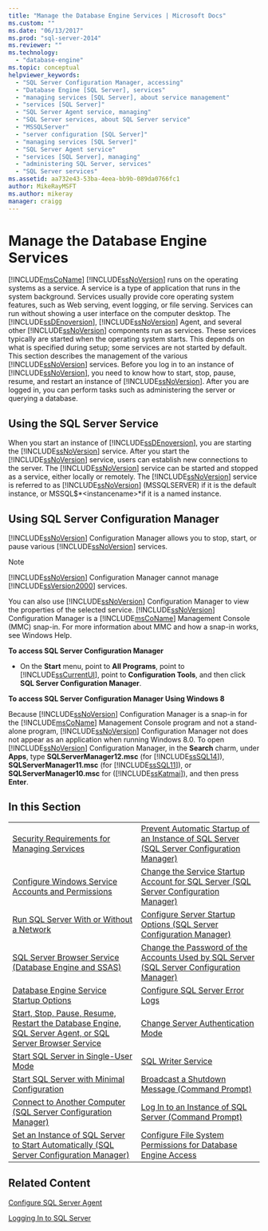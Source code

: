 ```yaml
---
title: "Manage the Database Engine Services | Microsoft Docs"
ms.custom: ""
ms.date: "06/13/2017"
ms.prod: "sql-server-2014"
ms.reviewer: ""
ms.technology: 
  - "database-engine"
ms.topic: conceptual
helpviewer_keywords: 
  - "SQL Server Configuration Manager, accessing"
  - "Database Engine [SQL Server], services"
  - "managing services [SQL Server], about service management"
  - "services [SQL Server]"
  - "SQL Server Agent service, managing"
  - "SQL Server services, about SQL Server service"
  - "MSSQLServer"
  - "server configuration [SQL Server]"
  - "managing services [SQL Server]"
  - "SQL Server Agent service"
  - "services [SQL Server], managing"
  - "administering SQL Server, services"
  - "SQL Server services"
ms.assetid: aa732e43-53ba-4eea-bb9b-089da0766fc1
author: MikeRayMSFT
ms.author: mikeray
manager: craigg
---
```

# Manage the Database Engine Services
  [!INCLUDE[msCoName](../../includes/msconame-md.md)] [!INCLUDE[ssNoVersion](../../includes/ssnoversion-md.md)] runs on the operating systems as a service. A service is a type of application that runs in the system background. Services usually provide core operating system features, such as Web serving, event logging, or file serving. Services can run without showing a user interface on the computer desktop. The [!INCLUDE[ssDEnoversion](../../includes/ssdenoversion-md.md)], [!INCLUDE[ssNoVersion](../../includes/ssnoversion-md.md)] Agent, and several other [!INCLUDE[ssNoVersion](../../includes/ssnoversion-md.md)] components run as services. These services typically are started when the operating system starts. This depends on what is specified during setup; some services are not started by default. This section describes the management of the various [!INCLUDE[ssNoVersion](../../includes/ssnoversion-md.md)] services. Before you log in to an instance of [!INCLUDE[ssNoVersion](../../includes/ssnoversion-md.md)], you need to know how to start, stop, pause, resume, and restart an instance of [!INCLUDE[ssNoVersion](../../includes/ssnoversion-md.md)]. After you are logged in, you can perform tasks such as administering the server or querying a database.  
  
## Using the SQL Server Service  
 When you start an instance of [!INCLUDE[ssDEnoversion](../../includes/ssdenoversion-md.md)], you are starting the [!INCLUDE[ssNoVersion](../../includes/ssnoversion-md.md)] service. After you start the [!INCLUDE[ssNoVersion](../../includes/ssnoversion-md.md)] service, users can establish new connections to the server. The [!INCLUDE[ssNoVersion](../../includes/ssnoversion-md.md)] service can be started and stopped as a service, either locally or remotely. The [!INCLUDE[ssNoVersion](../../includes/ssnoversion-md.md)] service is referred to as [!INCLUDE[ssNoVersion](../../includes/ssnoversion-md.md)] (MSSQLSERVER) if it is the default instance, or MSSQL$*\<instancename>*if it is a named instance.  
  
## Using SQL Server Configuration Manager  
 [!INCLUDE[ssNoVersion](../../includes/ssnoversion-md.md)] Configuration Manager allows you to stop, start, or pause various [!INCLUDE[ssNoVersion](../../includes/ssnoversion-md.md)] services.  
  
> [!NOTE]  
>  [!INCLUDE[ssNoVersion](../../includes/ssnoversion-md.md)] Configuration Manager cannot manage [!INCLUDE[ssVersion2000](../../includes/ssversion2000-md.md)] services.  
  
 You can also use [!INCLUDE[ssNoVersion](../../includes/ssnoversion-md.md)] Configuration Manager to view the properties of the selected service. [!INCLUDE[ssNoVersion](../../includes/ssnoversion-md.md)] Configuration Manager is a [!INCLUDE[msCoName](../../includes/msconame-md.md)] Management Console (MMC) snap-in. For more information about MMC and how a snap-in works, see Windows Help.  
  
 **To access SQL Server Configuration Manager**  
  
-   On the **Start** menu, point to **All Programs**, point to [!INCLUDE[ssCurrentUI](../../includes/sscurrentui-md.md)], point to **Configuration Tools**, and then click **SQL Server Configuration Manager**.  
  
 **To access SQL Server Configuration Manager Using Windows 8**  
  
 Because [!INCLUDE[ssNoVersion](../../includes/ssnoversion-md.md)] Configuration Manager is a snap-in for the [!INCLUDE[msCoName](../../includes/msconame-md.md)] Management Console program and not a stand-alone program, [!INCLUDE[ssNoVersion](../../includes/ssnoversion-md.md)] Configuration Manager not does not appear as an application when running Windows 8.0. To open [!INCLUDE[ssNoVersion](../../includes/ssnoversion-md.md)] Configuration Manager, in the **Search** charm, under **Apps**, type **SQLServerManager12.msc** (for [!INCLUDE[ssSQL14](../../includes/sssql14-md.md)]), **SQLServerManager11.msc** (for [!INCLUDE[ssSQL11](../../includes/sssql11-md.md)]), or **SQLServerManager10.msc** for ([!INCLUDE[ssKatmai](../../includes/sskatmai-md.md)]), and then press **Enter**.  
  
## In this Section  
  
|||  
|-|-|  
|[Security Requirements for Managing Services](security-requirements-for-managing-services.md)|[Prevent Automatic Startup of an Instance of SQL Server &#40;SQL Server Configuration Manager&#41;](scm-services-prevent-automatic-startup-of-an-instance.md)|  
|[Configure Windows Service Accounts and Permissions](configure-windows-service-accounts-and-permissions.md)|[Change the Service Startup Account for SQL Server &#40;SQL Server Configuration Manager&#41;](scm-services-change-the-service-startup-account.md)|  
|[Run SQL Server With or Without a Network](run-sql-server-with-or-without-a-network.md)|[Configure Server Startup Options &#40;SQL Server Configuration Manager&#41;](scm-services-configure-server-startup-options.md)|  
|[SQL Server Browser Service &#40;Database Engine and SSAS&#41;](sql-server-browser-service-database-engine-and-ssas.md)|[Change the Password of the Accounts Used by SQL Server &#40;SQL Server Configuration Manager&#41;](scm-services-change-the-password-of-the-accounts-used.md)|  
|[Database Engine Service Startup Options](database-engine-service-startup-options.md)|[Configure SQL Server Error Logs](scm-services-configure-sql-server-error-logs.md)|  
|[Start, Stop, Pause, Resume, Restart the Database Engine, SQL Server Agent, or SQL Server Browser Service](start-stop-pause-resume-restart-sql-server-services.md)|[Change Server Authentication Mode](change-server-authentication-mode.md)|  
|[Start SQL Server in Single-User Mode](start-sql-server-in-single-user-mode.md)|[SQL Writer Service](sql-writer-service.md)|  
|[Start SQL Server with Minimal Configuration](start-sql-server-with-minimal-configuration.md)|[Broadcast a Shutdown Message &#40;Command Prompt&#41;](broadcast-a-shutdown-message-command-prompt.md)|  
|[Connect to Another Computer &#40;SQL Server Configuration Manager&#41;](scm-services-connect-to-another-computer.md)|[Log In to an Instance of SQL Server &#40;Command Prompt&#41;](log-in-to-an-instance-of-sql-server-command-prompt.md)|  
|[Set an Instance of SQL Server to Start Automatically &#40;SQL Server Configuration Manager&#41;](scm-services-set-an-instance-to-start-automatically.md)|[Configure File System Permissions for Database Engine Access](configure-file-system-permissions-for-database-engine-access.md)|  
  
## Related Content  
 [Configure SQL Server Agent](../../ssms/agent/sql-server-agent.md)  
  
 [Logging In to SQL Server](logging-in-to-sql-server.md)  
  
  
